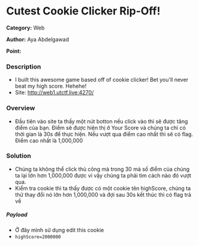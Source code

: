 Cutest Cookie Clicker Rip-Off!
===

**Category:** Web

**Author:**  Aya Abdelgawad

**Point:**

### Description
- I built this awesome game based off of cookie clicker! Bet you'll never beat my high score. Hehehe!
- Site: http://web1.utctf.live:4270/

### Overview
- Đầu tiên vào site ta thấy một nút botton nếu click vào thì sẽ được tăng điểm của bạn. Điểm sẽ được hiện thị ở Your Score và chúng ta chỉ có thời gian là 30s để thực hiện. Nếu vượt qua điểm cao nhất thì sẽ có flag. Điểm cao nhất là 1,000,000

### Solution
- Chúng ta không thể click thủ công mà trong 30 mà số điểm của chúng ta lại lớn hơn 1,000,000 được vì vậy chúng ta phải tìm cách nào đó vượt qua.
- Kiểm tra cookie thì ta thấy được có một cookie tên highScore, chúng ta thử thay đổi nó lớn hơn 1,000,000 và đợi sau 30s kết thúc thì có flag trả về

##### Payload
- Ở đây mình sử dụng edit this cookie 
- ```highScore=2000000```